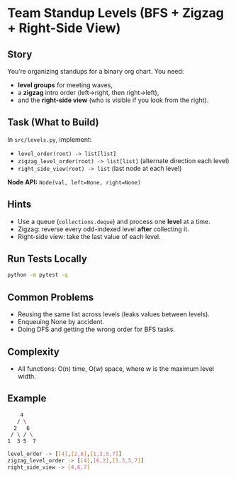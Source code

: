 # Team Standup Levels (BFS + Zigzag + Right-Side View)

## Story
You’re organizing standups for a binary org chart. You need:
- **level groups** for meeting waves,
- a **zigzag** intro order (left→right, then right→left),
- and the **right-side view** (who is visible if you look from the right).

## Task (What to Build)
In `src/levels.py`, implement:
- `level_order(root) -> list[list]`
- `zigzag_level_order(root) -> list[list]` (alternate direction each level)
- `right_side_view(root) -> list` (last node at each level)

**Node API:** `Node(val, left=None, right=None)`

## Hints
- Use a queue (`collections.deque`) and process one **level** at a time.
- Zigzag: reverse every odd-indexed level **after** collecting it.
- Right-side view: take the last value of each level.

## Run Tests Locally
```bash
python -m pytest -q
```

## Common Problems

- Reusing the same list across levels (leaks values between levels).
- Enqueuing None by accident.
- Doing DFS and getting the wrong order for BFS tasks.

## Complexity
- All functions: O(n) time, O(w) space, where w is the maximum level width.

## Example
```bash
    4
   / \
  2   6
 / \ / \
1  3 5  7

level_order -> [[4],[2,6],[1,3,5,7]]
zigzag_level_order -> [[4],[6,2],[1,3,5,7]]
right_side_view -> [4,6,7]
```